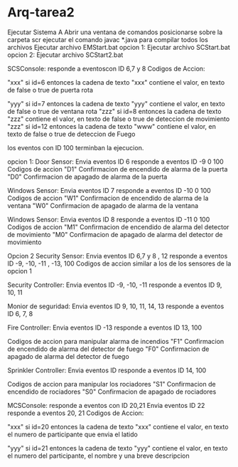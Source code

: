 Arq-tarea2
==========

Ejecutar Sistema A
Abrir una ventana de comandos
posicionarse sobre la carpeta scr
ejecutar el comando javac *.java para compilar todos los archivos 
Ejecutar archivo EMStart.bat 
opcion 1:
Ejecutar archivo SCStart.bat
opcion 2: 
Ejecutar archivo SCStart2.bat


SCSConsole: responde a eventoscon ID 6,7 y 8
Codigos de Accion:

"xxx" si id=6 entonces la cadena de texto "xxx" contiene el valor, en texto de false o true de  puerta rota

"yyy" si id=7 entonces la cadena de texto "yyy" contiene el valor, en texto de false o true de  ventana rota
"zzz" si id=8 entonces la cadena de texto "zzz" contiene el valor, en texto de false o true de  deteccion de movimiento
"zzz" si id=12 entonces la cadena de texto "www" contiene el valor, en texto de false o true de  deteccion de Fuego

los eventos con ID 100 terminban la ejecucion.

opcion 1:
Door Sensor: 
Envia eventos ID 6
responde a eventos ID -9 0 100
Codigos de accion 
"D1" Confirmacion de encendido de alarma de la puerta
"D0" Confirmacion de apagado de alarma de la puerta

Windows Sensor: 
Envia eventos ID 7
responde a eventos ID -10 0 100
Codigos de accion 
"W1" Confirmacion de encendido de alarma de la ventana
"W0" Confirmacion de apagado de alarma de la ventana

Windows Sensor: 
Envia eventos ID 8
responde a eventos ID -11 0 100
Codigos de accion 
"M1" Confirmacion de encendido de alarma del detector de movimiento
"M0" Confirmacion de apagado de alarma del detector de movimiento

Opcion 2
Security Sensor: 
Envia eventos ID 6,7 y 8 , 12
responde a eventos ID -9, -10, -11 , -13, 100
Codigos de accion 
similar a los de los sensores de la opcion 1

 
Security Controller: 
Envia eventos ID -9, -10, -11
responde a eventos ID 9, 10, 11

Monior de seguridad:
Envia eventos ID 9, 10, 11, 14, 13
responde a eventos ID 6, 7, 8

Fire Controller: 
Envia eventos ID  -13
responde a eventos ID 13, 100

Codigos de accion para manipular  alarma de incendios 
"F1" Confirmacion de encendido de alarma del detector de fuego
"F0" Confirmacion de apagado de alarma del detector de fuego

Sprinkler Controller: 
Envia eventos ID 
responde a eventos ID 14, 100

Codigos de accion para manipular los rociadores
"S1" Confirmacion de encendido de rociadores
"S0" Confirmacion de apagado de rociadores


MCSConsole: responde a eventos con ID 20,21
Envia eventos ID 22
responde a eventos 20, 21
Codigos de Accion:

"xxx" si id=20 entonces la cadena de texto "xxx" contiene el valor, en texto el numero de participante que envia el latido

"yyy" si id=21 entonces la cadena de texto "yyy" contiene el valor, en texto el numero del participante, el nombre y una breve descripcion




